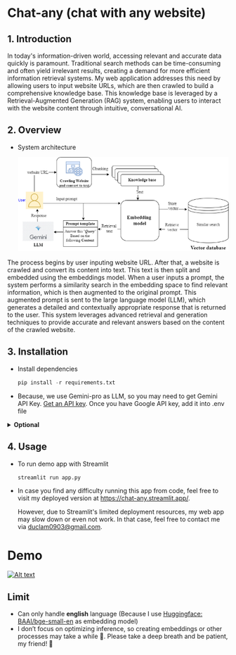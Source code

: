 # Chat-any (chat with any website)

## 1. Introduction

In today's information-driven world, accessing relevant and accurate data quickly is paramount. Traditional search methods can be time-consuming and often yield irrelevant results, creating a demand for more efficient information retrieval systems. My web application addresses this need by allowing users to input website URLs, which are then crawled to build a comprehensive knowledge base. This knowledge base is leveraged by a Retrieval-Augmented Generation (RAG) system, enabling users to interact with the website content through intuitive, conversational AI.

## 2. Overview

- System architecture
    
    ![system-architecture.drawio.png](./asset/system-architecture.png)
    

The process begins by user inputing website URL. After that, a website is crawled and convert its content into text. This text is then split and embedded using the embeddings model. When a user inputs a prompt, the system performs a similarity search in the embedding space to find relevant information, which is then augmented to the original prompt. This augmented prompt is sent to the large language model (LLM), which generates a detailed and contextually appropriate response that is returned to the user. This system leverages advanced retrieval and generation techniques to provide accurate and relevant answers based on the content of the crawled website.

## 3. Installation

- Install dependencies
    
    ```python
    pip install -r requirements.txt 
    ```
    
- Because, we use Gemini-pro as LLM, so you may need to get Gemini API Key. [Get an API key](https://makersuite.google.com/app/apikey). Once you have Google API key, add it into .env file

<details><summary><b>Optional</b></summary>
    <ul>
    <li>Caching embedding model</li>
        <ul>
            <li>Make <code>weights/</code> and move into the directory:
            <pre><code>!git lfs install
!git clone https://huggingface.co/BAAI/bge-small-en</code></pre>
            </li>
        </ul>
    <li><code>cd ..</code> to move back to the previous directory</li>
    <li>Now, uncomment <code># os.environ["HF_HOME"] = "/workspaces/chat-any/weights"</code> line in <code>app.py</code></li>
    </ul>
</details>


## 4. Usage

- To run demo app with Streamlit
    
    ```python
    streamlit run app.py
    ```
- In case you find any difficulty running this app from code, feel free to visit my deployed version at https://chat-any.streamlit.app/.
    
    However, due to Streamlit's limited deployment resources, my web app may slow down or even not work. In that case, feel free to contact me via duclam0903@gmail.com.

# Demo

[![Alt text](https://img.youtube.com/vi/8gFe_jw_onQ/0.jpg)](https://www.youtube.com/watch?v=8gFe_jw_onQ)

## Limit

- Can only handle **english** language (Because I use [Huggingface: BAAI/bge-small-en](https://huggingface.co/BAAI/bge-small-en) as embedding model)
- I don’t focus on optimizing inference, so creating embeddings or other processes may take a while 🐢. Please take a deep breath and be patient, my friend! 🙏